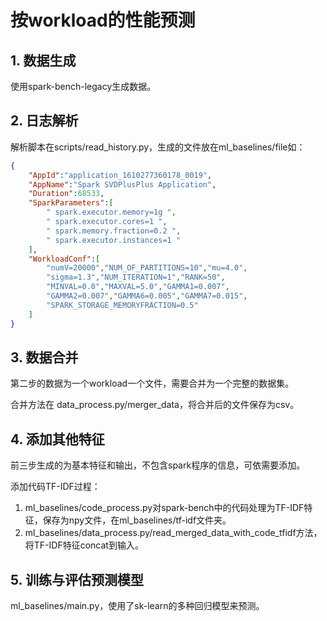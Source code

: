 # 按workload的性能预测

## 1. 数据生成
使用spark-bench-legacy生成数据。

## 2. 日志解析
解析脚本在scripts/read_history.py，生成的文件放在ml_baselines/file如：
```json
{
    "AppId":"application_1610277360178_0019",
    "AppName":"Spark SVDPlusPlus Application",
    "Duration":68533,
    "SparkParameters":[
        " spark.executor.memory=1g ",
        " spark.executor.cores=1 ",
        " spark.memory.fraction=0.2 ",
        " spark.executor.instances=1 "
    ],
    "WorkloadConf":[
        "numV=20000","NUM_OF_PARTITIONS=10","mu=4.0",
        "sigma=1.3","NUM_ITERATION=1","RANK=50",
        "MINVAL=0.0","MAXVAL=5.0","GAMMA1=0.007",
        "GAMMA2=0.007","GAMMA6=0.005","GAMMA7=0.015",
        "SPARK_STORAGE_MEMORYFRACTION=0.5"
    ]
}
```
## 3. 数据合并
第二步的数据为一个workload一个文件，需要合并为一个完整的数据集。

合并方法在 data_process.py/merger_data，将合并后的文件保存为csv。

## 4. 添加其他特征
前三步生成的为基本特征和输出，不包含spark程序的信息，可依需要添加。

添加代码TF-IDF过程：
1. ml_baselines/code_process.py对spark-bench中的代码处理为TF-IDF特征，保存为npy文件，在ml_baselines/tf-idf文件夹。
2. ml_baselines/data_process.py/read_merged_data_with_code_tfidf方法，将TF-IDF特征concat到输入。

## 5. 训练与评估预测模型
ml_baselines/main.py，使用了sk-learn的多种回归模型来预测。

